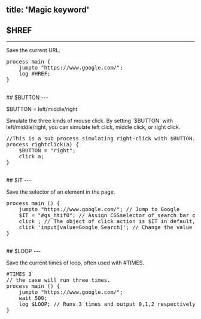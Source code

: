 title: 'Magic keyword'
---

## $HREF
---

Save the current URL.

<pre class='sublemon'>
process main {
    jumpto "https://www.google.com/";
    log #HREF;
}</pre>

<br/>
## $BUTTON
---
<p class="alert alert-warning">$BUTTON = left/middle/right</p>
Simulate the three kinds of mouse click. By setting `$BUTTON` with left/middle/right, you can simulate left click, middle click, or right click.

<pre class='sublemon'>
//This is a sub process simulating right-click with $BUTTON.
process rightclick(a) {
    $BUTTON = "right";
    click a;
}</pre>

<br/>
## $IT
---

Save the selector of an element in the page.
<pre class='sublemon'>
process main () {
	jumpto "https://www.google.com/"; // Jump to Google
	$IT = "#gs_htif0"; // Assign CSSselector of search bar of Google.com to $IT.
	click ; // The object of click action is $IT in default, so the search bar will be clicked.
	click 'input[value=Google Search]'; // Change the value of $IT from '#gs_htif0' to 'input[value=Google Search]', that is, change the value when the CSS selector shows up next time. 
}</pre>

<br/>
## $LOOP
---

Save the current times of loop, often used with #TIMES.
<pre class='sublemon'>
#TIMES 3
// the case will run three times.
process main () {
	jumpto "https://www.google.com/";
	wait 500;
	log $LOOP; // Runs 3 times and output 0,1,2 respectively.
}</pre>

<br>